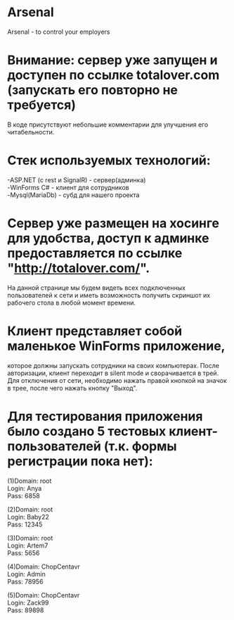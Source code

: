 # Arsenal
Arsenal - to control your employers

# Внимание: сервер уже запущен и доступен по ссылке totalover.com (запускать его повторно не требуется)
В коде присутствуют небольшие комментарии для улучшения его читабельности.

# Стек используемых технологий:
-ASP.NET (с rest и SignalR) - сервер(админка)   
-WinForms C# - клиент для сотрудников  
-Mysql(MariaDb) - субд для нашего проекта  

# Сервер уже размещен на хосинге для удобства, доступ к админке предоставляется по ссылке "http://totalover.com/".
На данной странице мы будем видеть всех подключенных пользователей к сети и иметь возможность получить скриншот их рабочего стола в любой момент времени.

# Клиент представляет собой маленькое WinForms приложение, 
которое должны запускать сотрудники на своих компьютерах. После авторизации, клиент переходит в silent mode и сворачивается в трей. Для отключения от сети, необходимо нажать правой кнопкой на значок в трее, после чего нажать кнопку "Выход".

# Для тестирования приложения было создано 5 тестовых клиент-пользователей (т.к. формы регистрации пока нет):  
(1)Domain: root  
Login: Anya  
Pass: 6858  

(2)Domain: root  
Login: Baby22  
Pass: 12345  

(3)Domain: root  
Login: Artem7  
Pass: 5656  

(4)Domain: ChopCentavr  
Login: Admin  
Pass: 78956  

(5)Domain: ChopCentavr  
Login: Zack99  
Pass: 89898  
